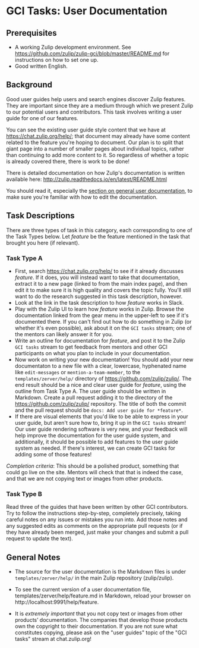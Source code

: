 # GCI Tasks: User Documentation

## Prerequisites

* A working Zulip development environment. See
  https://github.com/zulip/zulip-gci/blob/master/README.md for instructions
  on how to set one up.
* Good written English.

## Background

Good user guides help users and search engines discover Zulip features. They
are important since they are a medium through which we present Zulip to our
potential users and contributors. This task involves writing a user
guide for one of our features.

You can see the existing user guide style content that we have at
https://chat.zulip.org/help/; that document may already have some
content related to the feature you're hoping to document.  Our plan is
to split that giant page into a number of smaller pages about
individual topics, rather than continuing to add more content to it.
So regardless of whether a topic is already covered there, there is
work to be done!

There is detailed documentation on how Zulip's documentation is
written available here:
http://zulip.readthedocs.io/en/latest/README.html

You should read it, especially the
[section on general user documentation](http://zulip.readthedocs.io/en/latest/README.html#general-user-documentation),
to make sure you're familiar with how to edit the documentation.

## Task Descriptions

There are three types of task in this category, each corresponding to one of
the Task Types below. Let *feature* be the feature mentioned in the task
that brought you here (if relevant).

### Task Type A

* First, search https://chat.zulip.org/help/ to see if it already
  discusses *feature*.  If it does, you will instead want to take that
  documentation, extract it to a new page (linked to from the main
  index page), and then edit it to make sure it is high quality and
  covers the topic fully.  You'll still want to do the research
  suggested in this task description, however.
* Look at the link in the task description to how *feature* works in
  Slack.
* Play with the Zulip UI to learn how *feature* works in Zulip.
  Browse the documentation linked from the gear menu in the upper-left
  to see if it's documented there.  If you can't find out how to do
  something in Zulip (or whether it's even possible), ask about it on
  the `GCI tasks` stream; one of the mentors can likely answer it for
  you.
* Write an outline for documentation for *feature*, and post it to the
  Zulip `GCI tasks` stream to get feedback from mentors and other GCI
  participants on what you plan to include in your documentation.
* Now work on writing your new documentation!  You should add your new
  documentaton to a new file with a clear, lowercase, hyphenated name
  like `edit-messages` or `mention-a-team-member`, to the
  `templates/zerver/help/` directory of
  https://github.com/zulip/zulip/.  The end result should be a nice
  and clear user guide for *feature*, using the outline from Task Type
  A. The user guide should be written in Markdown. Create a pull
  request adding it to the directory of the
  https://github.com/zulip/zulip/ repository. The title of both the
  commit and the pull request should be `docs: Add user guide for
  *feature*`.
* If there are visual elements that you'd like to be able to express
  in your user guide, but aren't sure how to, bring it up in the `GCI
  tasks` stream!  Our user guide rendering software is very new, and
  your feedback will help improve the documentation for the user guide
  system, and additionally, it should be possible to add features to
  the user guide system as needed.  If there's interest, we can create
  GCI tasks for adding some of those features!

*Completion criteria*: This should be a polished product, something
that could go live on the site.  Mentors will check that that is
indeed the case, and that we are not copying text or images from other
products.

### Task Type B

Read three of the guides that have been written by other GCI
contributors.  Try to follow the instructions step-by-step, completely
precisely, taking careful notes on any issues or mistakes you run
into.  Add those notes and any suggested edits as comments on the
appropriate pull requests (or if they have already been merged, just
make your changes and submit a pull request to update the text).

## General Notes

* The source for the user documentation is the Markdown files is under
`templates/zerver/help/` in the main Zulip repository (zulip/zulip).

* To see the current version of a user documentation file,
templates/zerver/help/feature.md in Markdown, reload your browser on
http://localhost:9991/help/feature.

* It is *extremely important* that you not copy text or images from other
products’ documentation. The companies that develop those products own the
copyright to their documentation. If you are not sure what constitutes
copying, please ask on the "user guides" topic of the "GCI tasks" stream at
chat.zulip.org!

